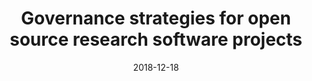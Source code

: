 ---
title: Governance strategies for open source research software projects
dateStart: 2018-12-18T10:00:00
dateEnd: 2018-12-18T11:00:00
date: 2018-12-18
timezone: 'America/Los_Angeles'
blog: 
description: 'Governance strategies for open source research software projects'
authors:
- name: Dan Sholler
  twitter: DanSholler
  bio: rOpenSci Postdoctoral Fellow
location: Comm call (teleconference)
attendees: 'All are welcome'
deets: 'More details to come! Everyone welcome.'
tags:
  - interviews
---